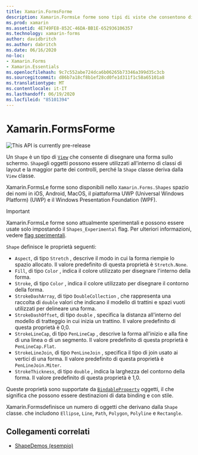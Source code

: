 ```yaml
---
title: Xamarin.FormsForme
description: Xamarin.FormsLe forme sono tipi di viste che consentono di creare forme sullo schermo.
ms.prod: xamarin
ms.assetid: 4E749FE8-852C-46DA-BB1E-652936106357
ms.technology: xamarin-forms
author: davidbritch
ms.author: dabritch
ms.date: 06/16/2020
no-loc:
- Xamarin.Forms
- Xamarin.Essentials
ms.openlocfilehash: 9c7c552abe724dca6b06265b73346a399d35c3cb
ms.sourcegitcommit: d86b7a18cf8b1ef28cd0fe1d311f1c58a65101a8
ms.translationtype: MT
ms.contentlocale: it-IT
ms.lasthandoff: 06/19/2020
ms.locfileid: "85101394"
---
```

# <a name="xamarinforms-shapes"></a>Xamarin.FormsForme

![](~/media/shared/preview.png "This API is currently pre-release")

Un `Shape` è un tipo di [`View`](xref:Xamarin.Forms.View) che consente di disegnare una forma sullo schermo. `Shape`gli oggetti possono essere utilizzati all'interno di classi di layout e la maggior parte dei controlli, perché la `Shape` classe deriva dalla `View` classe.

Xamarin.FormsLe forme sono disponibili nello `Xamarin.Forms.Shapes` spazio dei nomi in iOS, Android, MacOS, il piattaforma UWP (Universal Windows Platform) (UWP) e il Windows Presentation Foundation (WPF).

> [!IMPORTANT]
> Xamarin.FormsLe forme sono attualmente sperimentali e possono essere usate solo impostando il `Shapes_Experimental` flag. Per ulteriori informazioni, vedere [flag sperimentali](~/xamarin-forms/internals/experimental-flags.md).

`Shape` definisce le proprietà seguenti:

- `Aspect`, di tipo `Stretch` , descrive il modo in cui la forma riempie lo spazio allocato. Il valore predefinito di questa proprietà è `Stretch.None`.
- `Fill`, di tipo `Color` , indica il colore utilizzato per disegnare l'interno della forma.
- `Stroke`, di tipo `Color` , indica il colore utilizzato per disegnare il contorno della forma.
- `StrokeDashArray`, di tipo `DoubleCollection` , che rappresenta una raccolta di `double` valori che indicano il modello di trattini e spazi vuoti utilizzati per delineare una forma.
- `StrokeDashOffset`, di tipo `double` , specifica la distanza all'interno del modello di tratteggio in cui inizia un trattino. Il valore predefinito di questa proprietà è 0,0.
- `StrokeLineCap`, di tipo `PenLineCap` , descrive la forma all'inizio e alla fine di una linea o di un segmento. Il valore predefinito di questa proprietà è `PenLineCap.Flat`.
- `StrokeLineJoin`, di tipo `PenLineJoin` , specifica il tipo di join usato ai vertici di una forma. Il valore predefinito di questa proprietà è `PenLineJoin.Miter`.
- `StrokeThickness`, di tipo `double` , indica la larghezza del contorno della forma. Il valore predefinito di questa proprietà è 1,0.

Queste proprietà sono supportate da [`BindableProperty`](xref:Xamarin.Forms.BindableProperty) oggetti, il che significa che possono essere destinazioni di data binding e con stile.

Xamarin.Formsdefinisce un numero di oggetti che derivano dalla `Shape` classe. che includono `Ellipse`, `Line`, `Path`, `Polygon`, `Polyline` e `Rectangle`.

## <a name="related-links"></a>Collegamenti correlati

- [ShapeDemos (esempio)](https://github.com/xamarin/xamarin-forms-samples/tree/master/UserInterface/ShapesDemos/)
